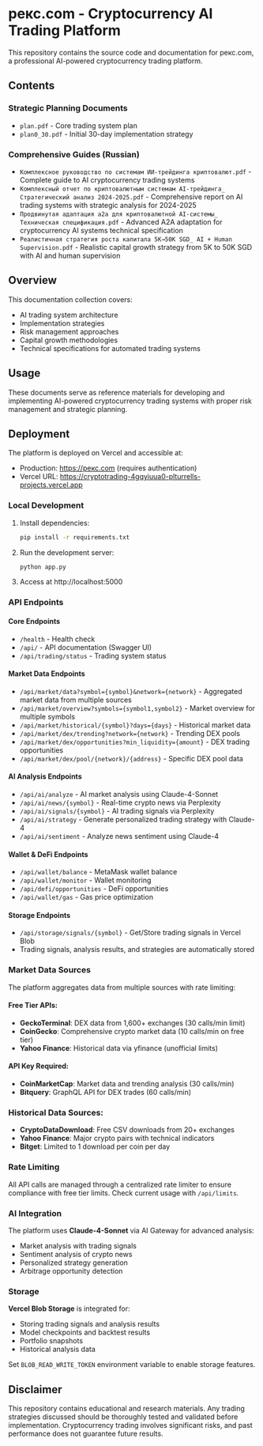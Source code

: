 # рекс.com - Cryptocurrency AI Trading Platform

This repository contains the source code and documentation for рекс.com, a professional AI-powered cryptocurrency trading platform.

## Contents

### Strategic Planning Documents
- `plan.pdf` - Core trading system plan
- `plan0_30.pdf` - Initial 30-day implementation strategy

### Comprehensive Guides (Russian)
- `Комплексное руководство по системам ИИ-трейдинга криптовалют.pdf` - Complete guide to AI cryptocurrency trading systems
- `Комплексный отчет по криптовалютным системам AI-трейдинга_ Стратегический анализ 2024-2025.pdf` - Comprehensive report on AI trading systems with strategic analysis for 2024-2025
- `Продвинутая адаптация a2a для криптовалютной AI-системы_ Техническая спецификация.pdf` - Advanced A2A adaptation for cryptocurrency AI systems technical specification
- `Реалистичная стратегия роста капитала 5K→50K SGD_ AI + Human Supervision.pdf` - Realistic capital growth strategy from 5K to 50K SGD with AI and human supervision

## Overview

This documentation collection covers:
- AI trading system architecture
- Implementation strategies
- Risk management approaches
- Capital growth methodologies
- Technical specifications for automated trading systems

## Usage

These documents serve as reference materials for developing and implementing AI-powered cryptocurrency trading systems with proper risk management and strategic planning.

## Deployment

The platform is deployed on Vercel and accessible at:
- Production: https://рекс.com (requires authentication)
- Vercel URL: https://cryptotrading-4gqyiuua0-plturrells-projects.vercel.app

### Local Development

1. Install dependencies:
   ```bash
   pip install -r requirements.txt
   ```

2. Run the development server:
   ```bash
   python app.py
   ```

3. Access at http://localhost:5000

### API Endpoints

#### Core Endpoints
- `/health` - Health check
- `/api/` - API documentation (Swagger UI)
- `/api/trading/status` - Trading system status

#### Market Data Endpoints
- `/api/market/data?symbol={symbol}&network={network}` - Aggregated market data from multiple sources
- `/api/market/overview?symbols={symbol1,symbol2}` - Market overview for multiple symbols
- `/api/market/historical/{symbol}?days={days}` - Historical market data
- `/api/market/dex/trending?network={network}` - Trending DEX pools
- `/api/market/dex/opportunities?min_liquidity={amount}` - DEX trading opportunities
- `/api/market/dex/pool/{network}/{address}` - Specific DEX pool data

#### AI Analysis Endpoints
- `/api/ai/analyze` - AI market analysis using Claude-4-Sonnet
- `/api/ai/news/{symbol}` - Real-time crypto news via Perplexity
- `/api/ai/signals/{symbol}` - AI trading signals via Perplexity
- `/api/ai/strategy` - Generate personalized trading strategy with Claude-4
- `/api/ai/sentiment` - Analyze news sentiment using Claude-4

#### Wallet & DeFi Endpoints
- `/api/wallet/balance` - MetaMask wallet balance
- `/api/wallet/monitor` - Wallet monitoring
- `/api/defi/opportunities` - DeFi opportunities
- `/api/wallet/gas` - Gas price optimization

#### Storage Endpoints
- `/api/storage/signals/{symbol}` - Get/Store trading signals in Vercel Blob
- Trading signals, analysis results, and strategies are automatically stored

### Market Data Sources

The platform aggregates data from multiple sources with rate limiting:

#### Free Tier APIs:
- **GeckoTerminal**: DEX data from 1,600+ exchanges (30 calls/min limit)
- **CoinGecko**: Comprehensive crypto market data (10 calls/min on free tier)
- **Yahoo Finance**: Historical data via yfinance (unofficial limits)

#### API Key Required:
- **CoinMarketCap**: Market data and trending analysis (30 calls/min)
- **Bitquery**: GraphQL API for DEX trades (60 calls/min)

### Historical Data Sources:
- **CryptoDataDownload**: Free CSV downloads from 20+ exchanges
- **Yahoo Finance**: Major crypto pairs with technical indicators
- **Bitget**: Limited to 1 download per coin per day

### Rate Limiting

All API calls are managed through a centralized rate limiter to ensure compliance with free tier limits. Check current usage with `/api/limits`.

### AI Integration

The platform uses **Claude-4-Sonnet** via AI Gateway for advanced analysis:
- Market analysis with trading signals
- Sentiment analysis of crypto news
- Personalized strategy generation
- Arbitrage opportunity detection

### Storage

**Vercel Blob Storage** is integrated for:
- Storing trading signals and analysis results
- Model checkpoints and backtest results
- Portfolio snapshots
- Historical analysis data

Set `BLOB_READ_WRITE_TOKEN` environment variable to enable storage features.

## Disclaimer

This repository contains educational and research materials. Any trading strategies discussed should be thoroughly tested and validated before implementation. Cryptocurrency trading involves significant risks, and past performance does not guarantee future results.